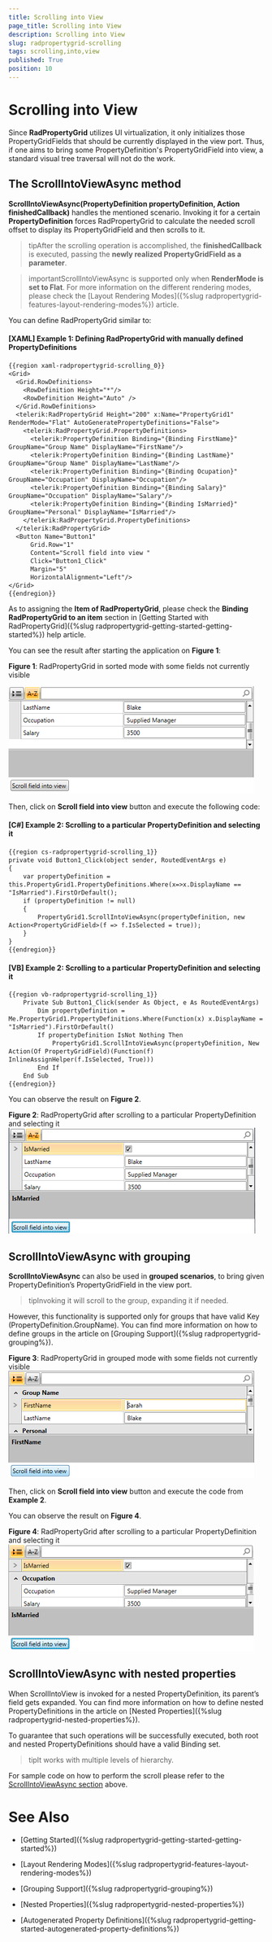 ```yaml
---
title: Scrolling into View
page_title: Scrolling into View
description: Scrolling into View
slug: radpropertygrid-scrolling
tags: scrolling,into,view
published: True
position: 10
---
```


# Scrolling into View

Since __RadPropertyGrid__ utilizes UI virtualization, it only initializes those PropertyGridFields that should be currently displayed in the view port. Thus, if one aims to bring some PropertyDefinition's PropertyGridField into view, a standard visual tree traversal will not do the work. 

## The ScrollIntoViewAsync method

__ScrollIntoViewAsync(PropertyDefinition propertyDefinition, Action<PropertyGridField> finishedCallback)__ handles the mentioned scenario. Invoking it for a certain __PropertyDefinition__ forces RadPropertyGrid to calculate the needed scroll offset to display its PropertyGridField and then scrolls to it.

>tipAfter the scrolling operation is accomplished, the __finishedCallback__ is executed, passing the __newly realized PropertyGridField as a parameter__.

>importantScrollIntoViewAsync is supported only when __RenderMode is set to Flat__. For more information on the different rendering modes, please check the [Layout Rendering Modes]({%slug radpropertygrid-features-layout-rendering-modes%}) article.

You can define RadPropertyGrid similar to:

#### __[XAML] Example 1: Defining RadPropertyGrid with manually defined PropertyDefinitions__

	{{region xaml-radpropertygrid-scrolling_0}}
	<Grid>
	  <Grid.RowDefinitions>
	    <RowDefinition Height="*"/>
	    <RowDefinition Height="Auto" />
	  </Grid.RowDefinitions>
	  <telerik:RadPropertyGrid Height="200" x:Name="PropertyGrid1" RenderMode="Flat" AutoGeneratePropertyDefinitions="False">
	    <telerik:RadPropertyGrid.PropertyDefinitions>
	      <telerik:PropertyDefinition Binding="{Binding FirstName}" GroupName="Group Name" DisplayName="FirstName"/>
	      <telerik:PropertyDefinition Binding="{Binding LastName}" GroupName="Group Name" DisplayName="LastName"/>
	      <telerik:PropertyDefinition Binding="{Binding Ocupation}" GroupName="Occupation" DisplayName="Occupation"/>
	      <telerik:PropertyDefinition Binding="{Binding Salary}" GroupName="Occupation" DisplayName="Salary"/>
	      <telerik:PropertyDefinition Binding="{Binding IsMarried}" GroupName="Personal" DisplayName="IsMarried"/>
	    </telerik:RadPropertyGrid.PropertyDefinitions>
	  </telerik:RadPropertyGrid>
	  <Button Name="Button1"
	      Grid.Row="1"
	      Content="Scroll field into view "
	      Click="Button1_Click"
	      Margin="5"
	      HorizontalAlignment="Left"/>
	</Grid>
	{{endregion}}

As to assigning the __Item of RadPropertyGrid__, please check the __Binding RadPropertyGrid to an item__ section in [Getting Started with RadPropertyGrid]({%slug radpropertygrid-getting-started-getting-started%}) help article.

You can see the result after starting the application on __Figure 1__:

__Figure 1__: RadPropertyGrid in sorted mode with some fields not currently visible

![Rad Property Grid Scroll Sorted 1](images/RadPropertyGrid_Scroll_Sorted_1.png)

Then, click on __Scroll field into view__ button and execute the following code:

#### __[C#] Example 2: Scrolling to a particular PropertyDefinition and selecting it__

	{{region cs-radpropertygrid-scrolling_1}}
	private void Button1_Click(object sender, RoutedEventArgs e)
	{
	    var propertyDefinition = this.PropertyGrid1.PropertyDefinitions.Where(x=>x.DisplayName == "IsMarried").FirstOrDefault();
	    if (propertyDefinition != null)
	    {
	        PropertyGrid1.ScrollIntoViewAsync(propertyDefinition, new Action<PropertyGridField>(f => f.IsSelected = true));
	    }
	}
	{{endregion}}

#### __[VB] Example 2: Scrolling to a particular PropertyDefinition and selecting it__

	{{region vb-radpropertygrid-scrolling_1}}
	    Private Sub Button1_Click(sender As Object, e As RoutedEventArgs)
	        Dim propertyDefinition = Me.PropertyGrid1.PropertyDefinitions.Where(Function(x) x.DisplayName = "IsMarried").FirstOrDefault()
	        If propertyDefinition IsNot Nothing Then
	            PropertyGrid1.ScrollIntoViewAsync(propertyDefinition, New Action(Of PropertyGridField)(Function(f) InlineAssignHelper(f.IsSelected, True)))
	        End If
	    End Sub
	{{endregion}}

You can observe the result on __Figure 2__.

__Figure 2__: RadPropertyGrid after scrolling to a particular PropertyDefinition and selecting it![Rad Property Grid Scroll Sorted 2](images/RadPropertyGrid_Scroll_Sorted_2.png)

## ScrollIntoViewAsync with grouping

__ScrollIntoViewAsync__ can also be used in __grouped scenarios__, to bring given PropertyDefinition’s PropertyGridField in the view port. 
          

>tipInvoking it will scroll to the group, expanding it if needed.

However, this functionality is supported only for groups that have valid Key (PropertyDefinition.GroupName). You can find more information on how to define groups in the article on [Grouping Support]({%slug radpropertygrid-grouping%}).
        

__Figure 3__: RadPropertyGrid in grouped mode with some fields not currently visible![Rad Property Grid Scroll Grouped 1](images/RadPropertyGrid_Scroll_Grouped_1.png)

Then, click on __Scroll field into view__ button and execute the code from **Example 2**.

You can observe the result on __Figure 4__.
        

__Figure 4__: RadPropertyGrid after scrolling to a particular PropertyDefinition and selecting it![Rad Property Grid Scroll Grouped 2](images/RadPropertyGrid_Scroll_Grouped_2.png)

## ScrollIntoViewAsync with nested properties

When ScrollIntoView is invoked for a nested PropertyDefinition, its parent’s field gets expanded. You can find more information on how to define nested PropertyDefinitions in the article on [Nested Properties]({%slug radpropertygrid-nested-properties%}).
        

To guarantee that such operations will be successfully executed, both root and nested PropertyDefinitions should have a valid Binding set.
        

>tipIt works with multiple levels of hierarchy.
          

For sample code on how to perform the scroll please refer to the [ScrollIntoViewAsync section](#the-scrollintoviewasync-method) above.

# See Also

 * [Getting Started]({%slug radpropertygrid-getting-started-getting-started%})

 * [Layout Rendering Modes]({%slug radpropertygrid-features-layout-rendering-modes%})

 * [Grouping Support]({%slug radpropertygrid-grouping%})

 * [Nested Properties]({%slug radpropertygrid-nested-properties%})

 * [Autogenerated Property Definitions]({%slug radpropertygrid-getting-started-autogenerated-property-definitions%})
